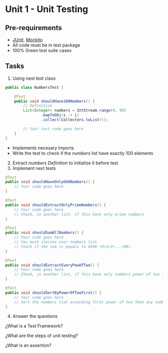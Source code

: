 # Unit 1 - Unit Testing
## Pre-requirements
- [JUnit](https://junit.org/junit5/docs/current/user-guide/), [Mockito](https://site.mockito.org)
- All code must be in test package
- 100% Green test suite cases

## Tasks
1. Using next test class 
```java
public class NumbersTest {

    @Test
    public void shouldHave100Numbers() {
        // Definition
        List<Integer> numbers = IntStream.range(0, 99)
                .mapToObj(i -> i)
                .collect(Collectors.toList());

        // Your test code goes here
    }
}
```
* Implements necesary imports
* Write the test to check if the *numbers* list have exactly 100 elements

2. Extract *numbers Definition* to initialize it before test
3. Implement next tests
```java
@Test
public void shouldHaveOnlyOddNumbers() {
    // Your code goes here
}

@Test
public void shouldExtractOnlyPrimeNumbers() {
    // Your code goes here
    // Check, in another list, if this have only prime numbers
}

@Test
public void shouldSumAllNumbers() {
    // Your code goes here
    // You must iterate over numbers list. 
    // Check if the sum is equals to 4950 (0+1+2+...+99)
}

@Test
public void shouldExtractEveryPowOfTwo() {
    // Your code goes here
    // Check, in another list, if this have only numbers power of two (such as 8,16,32..)
}

@Test
public void shouldSortByPowerOfTwoFirst() {
    // Your code goes here
    // Sort the numbers list ascending first power of two then any number (ascending too)
}
```
4. Answer the questions

¿What is a Test Framework?

¿What are the steps of unit testing?

¿What is an assertion?